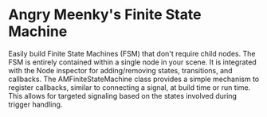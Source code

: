 Angry Meenky's Finite State Machine
===============

Easily build Finite State Machines (FSM) that don't require child nodes.
The FSM is entirely contained within a single node in your scene.
It is integrated with the Node inspector for adding/removing states, transitions, and callbacks.
The AMFiniteStateMachine class provides a simple mechanism to register callbacks, similar to connecting a signal, at build time or run time.
This allows for targeted signaling based on the states involved during trigger handling.
